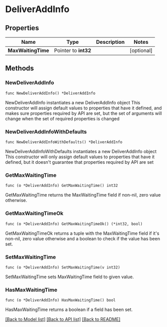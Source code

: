 # DeliverAddInfo

## Properties

Name | Type | Description | Notes
------------ | ------------- | ------------- | -------------
**MaxWaitingTime** | Pointer to **int32** |  | [optional] 

## Methods

### NewDeliverAddInfo

`func NewDeliverAddInfo() *DeliverAddInfo`

NewDeliverAddInfo instantiates a new DeliverAddInfo object
This constructor will assign default values to properties that have it defined,
and makes sure properties required by API are set, but the set of arguments
will change when the set of required properties is changed

### NewDeliverAddInfoWithDefaults

`func NewDeliverAddInfoWithDefaults() *DeliverAddInfo`

NewDeliverAddInfoWithDefaults instantiates a new DeliverAddInfo object
This constructor will only assign default values to properties that have it defined,
but it doesn't guarantee that properties required by API are set

### GetMaxWaitingTime

`func (o *DeliverAddInfo) GetMaxWaitingTime() int32`

GetMaxWaitingTime returns the MaxWaitingTime field if non-nil, zero value otherwise.

### GetMaxWaitingTimeOk

`func (o *DeliverAddInfo) GetMaxWaitingTimeOk() (*int32, bool)`

GetMaxWaitingTimeOk returns a tuple with the MaxWaitingTime field if it's non-nil, zero value otherwise
and a boolean to check if the value has been set.

### SetMaxWaitingTime

`func (o *DeliverAddInfo) SetMaxWaitingTime(v int32)`

SetMaxWaitingTime sets MaxWaitingTime field to given value.

### HasMaxWaitingTime

`func (o *DeliverAddInfo) HasMaxWaitingTime() bool`

HasMaxWaitingTime returns a boolean if a field has been set.


[[Back to Model list]](../README.md#documentation-for-models) [[Back to API list]](../README.md#documentation-for-api-endpoints) [[Back to README]](../README.md)


